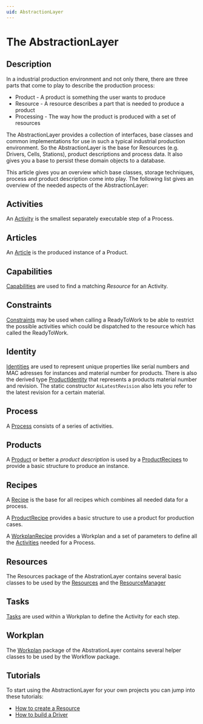 ```yaml
---
uid: AbstractionLayer
---
```

# The AbstractionLayer

## Description

In a industrial production environment and not only there, there are three parts that come to play to describe the production process:

* Product - A product is something the user wants to produce
* Resource - A resource describes a part that is needed to produce a product
* Processing - The way how the product is produced with a set of resources

The AbstractionLayer provides a collection of interfaces, base classes and common implementations for use in such a typical industrial production environment.
So the AbstractionLayer is the base for Resources (e.g. Drivers, Cells, Stations), product descriptions and process data. It also gives you a base to persist these domain objects to a database.

This article gives you an overview which base classes, storage techniques, process and product description come into play. The following list gives an overview of the needed aspects of the AbstractionLayer:

## Activities

An [Activity](xref:Activities) is the smallest separately executable step of a Process.

## Articles

An [Article](xref:Moryx.AbstractionLayer.Article) is the produced instance of a Product.

## Capabilities

[Capabilities](xref:Capabilities) are used to find a matching *Resource* for an Activity.

## Constraints

[Constraints](xref:Constraints) may be used when calling a ReadyToWork to be able to restrict the possible activities which could be dispatched to the resource which has called the ReadyToWork.

## Identity

[Identities](xref:Moryx.AbstractionLayer.Identity.IIdentity) are used to represent unique properties like serial numbers and MAC adresses for instances and material number for products. There is also the derived type [ProductIdentity](xref:Moryx.AbstractionLayer.ProductIdentity) that represents a products material number and revision. The static constructor `AsLatestRevision` also lets you refer to the latest revision for a certain material.

## Process

A [Process](xref:Processes) consists of a series of activities.

## Products

A [Product](xref:Moryx.AbstractionLayer.IProduct) or better a *product description* is used by a [ProductRecipes](xref:Moryx.AbstractionLayer.ProductRecipe) to provide a basic structure to produce an instance.

## Recipes

A [Recipe](xref:Moryx.AbstractionLayer.Recipe) is the base for all recipes which combines all needed data for a process.

A [ProductRecipe](xref:Moryx.AbstractionLayer.ProductRecipe) provides a basic structure to use a product for production cases.

A [WorkplanRecipe](xref:Moryx.AbstractionLayer.WorkplanRecipe) provides a Workplan and a set of parameters to define all the [Activities](xref:Activities) needed for a Process.

## Resources

The Resources package of the AbstrationLayer contains several basic classes to be used by the [Resources](xref:Moryx.AbstractionLayer.Resources.IResource) and the [ResourceManager](xref:ResourceManagement)

## Tasks

[Tasks](xref:Tasks) are used within a Workplan to define the Activity for each step.

## Workplan

The [Workplan](xref:Workplans) package of the AbstrationLayer contains several helper classes to be used by the Workflow package.

## Tutorials

To start using the AbstractionLayer for your own projects you can jump into these tutorials:

* [How to create a Resource](Tutorials/HowToCreateResource.md)
* [How to build a Driver](Tutorials/HowToBuildADriver.md)
